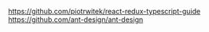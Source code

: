 https://github.com/piotrwitek/react-redux-typescript-guide
https://github.com/ant-design/ant-design

